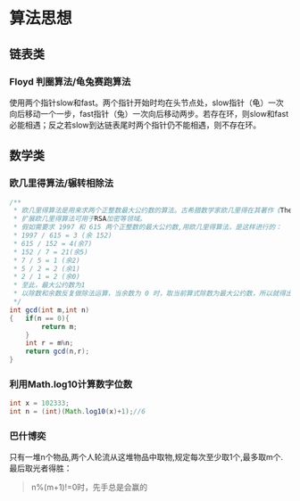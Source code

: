 # 算法思想

## 链表类

### Floyd 判圈算法/龟兔赛跑算法

使用两个指针slow和fast。两个指针开始时均在头节点处，slow指针（龟）一次向后移动一个一步，fast指针（兔）一次向后移动两步。若存在环，则slow和fast必能相遇；反之若slow到达链表尾时两个指针仍不能相遇，则不存在环。



## 数学类

### 欧几里得算法/辗转相除法

```java
/**
 * 欧几里得算法是用来求两个正整数最大公约数的算法。古希腊数学家欧几里得在其著作《The Elements》中最早描述了这种算法,所以被命名为欧几里得算法。
 * 扩展欧几里得算法可用于RSA加密等领域。
 * 假如需要求 1997 和 615 两个正整数的最大公约数,用欧几里得算法，是这样进行的：
 * 1997 / 615 = 3 (余 152)
 * 615 / 152 = 4(余7)
 * 152 / 7 = 21(余5)
 * 7 / 5 = 1 (余2)
 * 5 / 2 = 2 (余1)
 * 2 / 1 = 2 (余0)
 * 至此，最大公约数为1
 * 以除数和余数反复做除法运算，当余数为 0 时，取当前算式除数为最大公约数，所以就得出了 1997 和 615 的最大公约数 1。
 */
int gcd(int m,int n)
{   if(n == 0){
        return m; 
    }
    int r = m%n;
    return gcd(n,r);
}
```

### 利用Math.log10计算数字位数

```java
int x = 102333;
int n = (int)(Math.log10(x)+1);//6
```

### 巴什博奕

只有一堆n个物品,两个人轮流从这堆物品中取物,规定每次至少取1个,最多取m个.最后取光者得胜：

> n%(m+1)!=0时，先手总是会赢的

